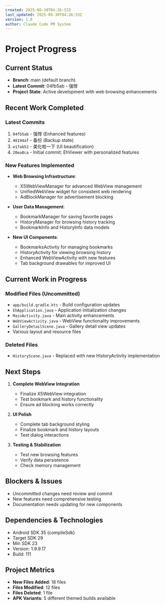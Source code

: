 ```yaml
---
created: 2025-08-30T04:26:53Z
last_updated: 2025-08-30T04:26:53Z
version: 1.0
author: Claude Code PM System
---
```


# Project Progress

## Current Status
- **Branch**: main (default branch)
- **Latest Commit**: 04fb5ab - 强悍
- **Project State**: Active development with web browsing enhancements

## Recent Work Completed
### Latest Commits
1. `04fb5ab` - 强悍 (Enhanced features)
2. `48194af` - 备份 (Backup state)
3. `e17ab52` - 美化啦一下 (UI beautification)
4. `20ea8ca` - Initial commit: EhViewer with personalized features

### New Features Implemented
- **Web Browsing Infrastructure**:
  - X5WebViewManager for advanced WebView management
  - UnifiedWebView widget for consistent web rendering
  - AdBlockManager for advertisement blocking
  
- **User Data Management**:
  - BookmarkManager for saving favorite pages
  - HistoryManager for browsing history tracking
  - BookmarkInfo and HistoryInfo data models

- **New UI Components**:
  - BookmarksActivity for managing bookmarks
  - HistoryActivity for viewing browsing history
  - Enhanced WebViewActivity with new features
  - Tab background drawables for improved UI

## Current Work in Progress
### Modified Files (Uncommitted)
- `app/build.gradle.kts` - Build configuration updates
- `EhApplication.java` - Application initialization changes
- `MainActivity.java` - Main activity enhancements
- `WebViewActivity.java` - WebView functionality improvements
- `GalleryDetailScene.java` - Gallery detail view updates
- Various layout and resource files

### Deleted Files
- `HistoryScene.java` - Replaced with new HistoryActivity implementation

## Next Steps
1. **Complete WebView Integration**
   - Finalize X5WebView integration
   - Test bookmark and history functionality
   - Ensure ad blocking works correctly

2. **UI Polish**
   - Complete tab background styling
   - Finalize bookmark and history layouts
   - Test dialog interactions

3. **Testing & Stabilization**
   - Test new browsing features
   - Verify data persistence
   - Check memory management

## Blockers & Issues
- Uncommitted changes need review and commit
- New features need comprehensive testing
- Documentation needs updating for new components

## Dependencies & Technologies
- Android SDK 35 (compileSdk)
- Target SDK 29
- Min SDK 23
- Version: 1.9.9.17
- Build: 111

## Project Metrics
- **New Files Added**: 18 files
- **Files Modified**: 12 files
- **Files Deleted**: 1 file
- **APK Variants**: 5 different themed builds available